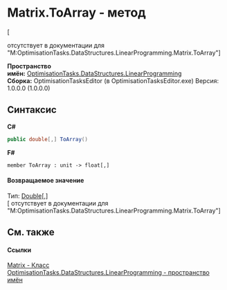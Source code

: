 # Matrix.ToArray - метод
 

\[<summary> отсутствует в документации для "M:OptimisationTasks.DataStructures.LinearProgramming.Matrix.ToArray"\]

**Пространство имён:**&nbsp;<a href="N_OptimisationTasks_DataStructures_LinearProgramming">OptimisationTasks.DataStructures.LinearProgramming</a><br />**Сборка:**&nbsp;OptimisationTasksEditor (в OptimisationTasksEditor.exe) Версия: 1.0.0.0 (1.0.0.0)

## Синтаксис

**C#**<br />
``` C#
public double[,] ToArray()
```

**F#**<br />
``` F#
member ToArray : unit -> float[,] 

```


#### Возвращаемое значение
Тип:&nbsp;<a href="http://msdn2.microsoft.com/ru-ru/library/643eft0t" target="_blank">Double</a>[,]<br />\[<returns> отсутствует в документации для "M:OptimisationTasks.DataStructures.LinearProgramming.Matrix.ToArray"\]

## См. также


#### Ссылки
<a href="T_OptimisationTasks_DataStructures_LinearProgramming_Matrix">Matrix - Класс</a><br /><a href="N_OptimisationTasks_DataStructures_LinearProgramming">OptimisationTasks.DataStructures.LinearProgramming - пространство имён</a><br />